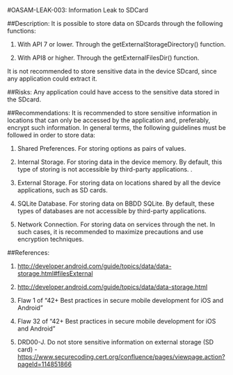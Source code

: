 
#OASAM-LEAK-003: Information Leak to SDCard

##Description:
It is possible to store data on SDcards through the following functions:


1. With API 7 or lower.  Through the getExternalStorageDirectory() function.

2. With API8 or higher. Through the getExternalFilesDir() function.

It is not recommended to store sensitive data in the device SDcard, since any application could extract it.

##Risks:
Any application could have access to the sensitive data stored in the SDcard.

##Recommendations:
It is recommended to store sensitive information in locations that can only be accessed by the application and, preferably, encrypt such information. In general terms, the following guidelines must be followed in order to store data:


1. Shared Preferences. For storing options as pairs of values.

2. Internal Storage. For storing data in the device memory. By default, this type of storing is not accessible by third-party applications. .

3. External Storage. For storing data on locations shared by all the device applications, such as SD cards.

4. SQLite Database. For storing data on BBDD SQLite. By default, these types of databases are not accessible by third-party applications.

5. Network Connection. For storing data on services through the net. In such cases, it is recommended to maximize precautions and use encryption techniques.

##References:
1. http://developer.android.com/guide/topics/data/data-storage.html#filesExternal

2. http://developer.android.com/guide/topics/data/data-storage.html

3. Flaw 1 of “42+ Best practices in secure mobile development for iOS and Android”

4. Flaw 32 of “42+ Best practices in secure mobile development for iOS and Android” 

5. DRD00-J. Do not store sensitive information on external storage (SD card) - https://www.securecoding.cert.org/confluence/pages/viewpage.action?pageId=114851866
